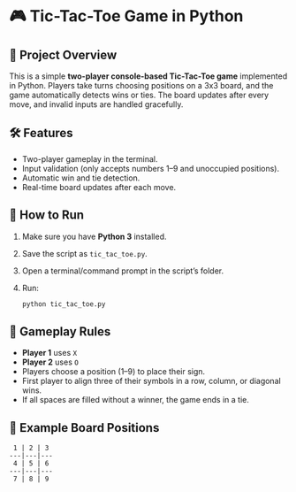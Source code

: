 # 🎮 Tic-Tac-Toe Game in Python

## 📌 Project Overview

This is a simple **two-player console-based Tic-Tac-Toe game** implemented in Python. Players take turns choosing positions on a 3x3 board, and the game automatically detects wins or ties. The board updates after every move, and invalid inputs are handled gracefully.

## 🛠 Features

* Two-player gameplay in the terminal.
* Input validation (only accepts numbers 1–9 and unoccupied positions).
* Automatic win and tie detection.
* Real-time board updates after each move.

## 📂 How to Run

1. Make sure you have **Python 3** installed.
2. Save the script as `tic_tac_toe.py`.
3. Open a terminal/command prompt in the script’s folder.
4. Run:

   ```bash
   python tic_tac_toe.py
   ```

## 🎯 Gameplay Rules

* **Player 1** uses `X`
* **Player 2** uses `O`
* Players choose a position (1–9) to place their sign.
* First player to align three of their symbols in a row, column, or diagonal wins.
* If all spaces are filled without a winner, the game ends in a tie.

## 📌 Example Board Positions

```
 1 | 2 | 3
---|---|---
 4 | 5 | 6
---|---|---
 7 | 8 | 9
```



